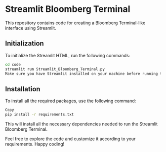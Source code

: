 # Streamlit Bloomberg Terminal

This repository contains code for creating a Bloomberg Terminal-like interface using Streamlit.

## Initialization

To initialize the Streamlit HTML, run the following commands:

```bash
cd code
streamlit run Streamlit_Bloomberg_Terminal.py
Make sure you have Streamlit installed on your machine before running the above commands.

```

## Installation
To install all the required packages, use the following command:

```bash
Copy
pip install -r requirements.txt
```

This will install all the necessary dependencies needed to run the Streamlit Bloomberg Terminal.

Feel free to explore the code and customize it according to your requirements. Happy coding!


